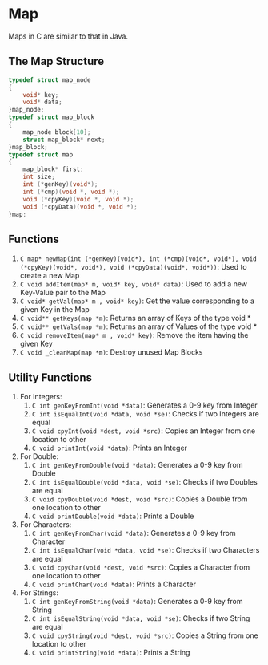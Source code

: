 # Map #
Maps in C are similar to that in Java.

## The Map Structure ##
```C
typedef struct map_node
{
	void* key;
	void* data;
}map_node;
typedef struct map_block
{
	map_node block[10];
	struct map_block* next; 
}map_block;
typedef struct map
{
	map_block* first;
	int size;
	int (*genKey)(void*);
	int (*cmp)(void *, void *);
	void (*cpyKey)(void *, void *);
	void (*cpyData)(void *, void *);
}map;
```
## Functions ##
1. ```C map* newMap(int (*genKey)(void*), int (*cmp)(void*, void*), void (*cpyKey)(void*, void*), void (*cpyData)(void*, void*))```: Used to create a new Map
2. ```C void addItem(map* m, void* key, void* data)```: Used to add a new Key-Value pair to the Map
3. ```C void* getVal(map* m , void* key)```: Get the value corresponding to a given Key in the Map
4. ```C void** getKeys(map *m)```: Returns an array of Keys of the type void *
5. ```C void** getVals(map *m)```: Returns an array of Values of the type void *
6. ```C void removeItem(map* m , void* key)```: Remove the item having the given Key
7. ```C void _cleanMap(map *m)```: Destroy unused Map Blocks
## Utility Functions ##
1. For Integers:
   1. ```C int genKeyFromInt(void *data)```: Generates a 0-9 key from Integer
   2. ```C int isEqualInt(void *data, void *se)```: Checks if two Integers are equal
   3. ```C void cpyInt(void *dest, void *src)```: Copies an Integer from one location to other
   4. ```C void printInt(void *data)```: Prints an Integer
2. For Double:
   1. ```C int genKeyFromDouble(void *data)```: Generates a 0-9 key from Double
   2. ```C int isEqualDouble(void *data, void *se)```: Checks if two Doubles are equal
   3. ```C void cpyDouble(void *dest, void *src)```: Copies a Double from one location to other
   4. ```C void printDouble(void *data)```: Prints a Double
3. For Characters:
   1. ```C int genKeyFromChar(void *data)```: Generates a 0-9 key from Character
   2. ```C int isEqualChar(void *data, void *se)```: Checks if two Characters are equal
   3. ```C void cpyChar(void *dest, void *src)```: Copies a Character from one location to other
   4. ```C void printChar(void *data)```: Prints a Character
4. For Strings:
   1. ```C int genKeyFromString(void *data)```: Generates a 0-9 key from String
   2. ```C int isEqualString(void *data, void *se)```: Checks if two String are equal
   3. ```C void cpyString(void *dest, void *src)```: Copies a String from one location to other
   4. ```C void printString(void *data)```: Prints a String
